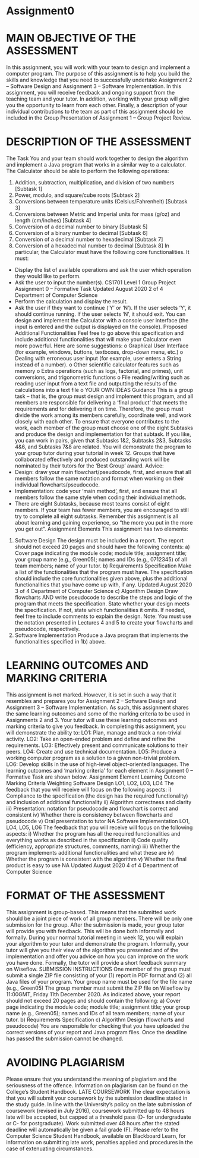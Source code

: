 # Assignment0



# MAIN OBJECTIVE OF THE ASSESSMENT
In this assignment, you will work with your team to design and implement a computer program.
The purpose of this assignment is to help you build the skills and knowledge that you need to successfully undertake Assignment 2 – Software Design and Assignment 3 – Software Implementation. In this assignment, you will receive feedback and ongoing support from the teaching team and your tutor. In addition, working with your group will give you the opportunity to learn from each other.
Finally, a description of your individual contributions to the team as part of this assignment should be included in the Group Presentation of Assignment 1 – Group Project Review.
# DESCRIPTION OF THE ASSESSMENT
The Task
You and your team should work together to design the algorithm and implement a Java program that works in a similar way to a calculator.
The Calculator should be able to perform the following operations:
1. Addition, subtraction, multiplication, and division of two numbers [Subtask 1]
2. Power, modulo, and square/cube roots [Subtask 2]
3. Conversions between temperature units (Celsius/Fahrenheit) [Subtask 3]
4. Conversions between Metric and Imperial units for mass (g/oz) and length (cm/inches) [Subtask 4]
5. Conversion of a decimal number to binary [Subtask 5]
6. Conversion of a binary number to decimal [Subtask 6]
7. Conversion of a decimal number to hexadecimal [Subtask 7]
8. Conversion of a hexadecimal number to decimal [Subtask 8]
In particular, the Calculator must have the following core functionalities. It must:
- Display the list of available operations and ask the user which operation they would like to perform.
- Ask the user to input the number(s).
CS1701 Level 1 Group Project
Assignment 0 – Formative Task
Updated August 2020 2 of 4
Department of Computer Science
- Perform the calculation and display the result.
- Ask the user if they want to continue (‘Y’ or ‘N’). If the user selects ‘Y’, it should continue running. If the user selects ‘N’, it should exit.
You can design and implement the Calculator with a console user interface (the input is entered and the output is displayed on the console).
Proposed Additional Functionalities
Feel free to go above this specification and include additional functionalities that will make your Calculator even more powerful. Here are some suggestions:
o Graphical User Interface (for example, windows, buttons, textboxes, drop-down menu, etc.)
o Dealing with erroneous user input (for example, user enters a String instead of a number).
o Other scientific calculator features such as memory
o Extra operations (such as logs, factorial, and primes), unit conversions, and trigonometric functions
o File reading/writing such as reading user input from a text file and outputting the results of the calculations into a text file
o YOUR OWN IDEAS
Guidance
This is a group task – that is, the group must design and implement this program, and all members are responsible for delivering a ‘final product’ that meets the requirements and for delivering it on time.
Therefore, the group must divide the work among its members carefully, coordinate well, and work closely with each other.
To ensure that everyone contributes to the work, each member of the group must choose one of the eight Subtasks and produce the design and implementation for that subtask. If you like, you can work in pairs, given that Subtasks 1&2, Subtasks 2&3, Subtasks 4&6, and Subtasks 7&8 are related.
You will demonstrate the program to your group tutor during your tutorial in week 12. Groups that have collaborated effectively and produced outstanding work will be nominated by their tutors for the ‘Best Group’ award.
Advice:
- Design: draw your main flowchart/pseudocode, first, and ensure that all members follow the same notation and format when working on their individual flowcharts/pseudocode.
- Implementation: code your ‘main method’, first, and ensure that all members follow the same style when coding their individual methods.
- There are eight Subtasks, because most teams consist of eight members. If your team has fewer members, you are encouraged to still try to complete all eight subtasks. Remember this assignment is all about learning and gaining experience, so “the more you put in the more you get out”.
Assignment Elements
This assignment has two elements:
1) Software Design
The design must be included in a report. The report should not exceed 20 pages and should have the following contents:
a) Cover page indicating the module code; module title; assignment title; your group name (e.g., Green05); names and IDs (e.g., 0712345) of all team members; name of your tutor.
b) Requirements Specification
Make a list of the functionalities that the program must have.
The specification should include the core functionalities given above, plus the additional functionalities that you have come up with, if any.
Updated August 2020 3 of 4
Department of Computer Science
c) Algorithm Design
Draw flowcharts AND write pseudocode to describe the steps and logic of the program that meets the specification.
State whether your design meets the specification. If not, state which functionalities it omits.
If needed, feel free to include comments to explain the design.
Note: You must use the notation presented in Lectures 4 and 5 to create your flowcharts and pseudocode, respectively.
2) Software Implementation
Produce a Java program that implements the functionalities specified in 1b) above.

# LEARNING OUTCOMES AND MARKING CRITERIA
This assignment is not marked. However, it is set in such a way that it resembles and prepares you for Assignment 2 – Software Design and Assignment 3 – Software Implementation. As such, this assignment shares the same learning outcomes and some of the marking criteria to be used in Assignments 2 and 3. Your tutor will use these learning outcomes and marking criteria to give you feedback.
In completing this assignment, you will demonstrate the ability to:
LO1: Plan, manage and track a non-trivial activity.
LO2: Take an open-ended problem and define and refine the requirements.
LO3: Effectively present and communicate solutions to their peers.
LO4: Create and use technical documentation.
LO5: Produce a working computer program as a solution to a given non-trivial problem.
LO6: Develop skills in the use of high-level object-oriented languages.
The learning outcomes and ‘marking criteria’ for each element in Assignment 0 – Formative Task are shown below.
Assignment Element Learning Outcome Marking Criteria Weighting Software Design LO1, LO2, LO3, LO4 The feedback that you will receive will focus on the following aspects: i) Compliance to the specification (the design has the required functionality) and inclusion of additional functionality ii) Algorithm correctness and clarity iii) Presentation: notation for pseudocode and flowchart is correct and consistent iv) Whether there is consistency between flowcharts and pseudocode v) Oral presentation to tutor NA Software Implementation LO1, LO4, LO5, LO6 The feedback that you will receive will focus on the following aspects: i) Whether the program has all the required functionalities and everything works as described in the specification ii) Code quality (efficiency, appropriate structures, comments, naming) iii) Whether the program implements additional functionalities and what these are iv) Whether the program is consistent with the algorithm v) Whether the final product is easy to use NA Updated August 2020 4 of 4
Department of Computer Science

# FORMAT OF THE ASSESSMENT
This assignment is group-based. This means that the submitted work should be a joint piece of work of all group members. There will be only one submission for the group. After the submission is made, your group tutor will provide you with feedback. This will be done both informally and formally.
During your normal tutorial meeting in week 12, you will explain your algorithm to your tutor and demonstrate the program. Informally, your tutor will give you their view of the algorithm you presented and of the implementation and offer you advice on how you can improve on the work you have done. Formally, the tutor will provide a short feedback summary on Wiseflow.
SUBMISSION INSTRUCTIONS
One member of the group must submit a single ZIP file consisting of your (1) report in PDF format and (2) all Java files of your program. Your group name must be used for the file name (e.g., Green05)
The group member must submit the ZIP file on Wiseflow by 11:00GMT, Friday 11th December 2020.
As indicated above, your report should not exceed 20 pages and should contain the following:
a) Cover page indicating the module code; module title; assignment title; your group name (e.g., Green05); names and IDs of all team members; name of your tutor.
b) Requirements Specification
c) Algorithm Design (flowcharts and pseudocode)
You are responsible for checking that you have uploaded the correct versions of your report and Java program files. Once the deadline has passed the submission cannot be changed.

# AVOIDING PLAGIARISM
Please ensure that you understand the meaning of plagiarism and the seriousness of the offence. Information on plagiarism can be found on the College’s Student Handbook.
LATE COURSEWORK
The clear expectation is that you will submit your coursework by the submission deadline stated in the study guide. In line with the University’s policy on the late submission of coursework (revised in July 2016), coursework submitted up to 48 hours late will be accepted, but capped at a threshold pass (D- for undergraduate or C- for postgraduate). Work submitted over 48 hours after the stated deadline will automatically be given a fail grade (F).
Please refer to the Computer Science Student Handbook, available on Blackboard Learn, for information on submitting late work, penalties applied and procedures in the case of extenuating circumstances.






